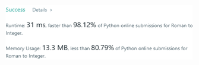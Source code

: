 ![Results of Roman to Integer](https://github.com/ccbrantley/LeetCode/blob/main/RomanToInteger/image.png)
